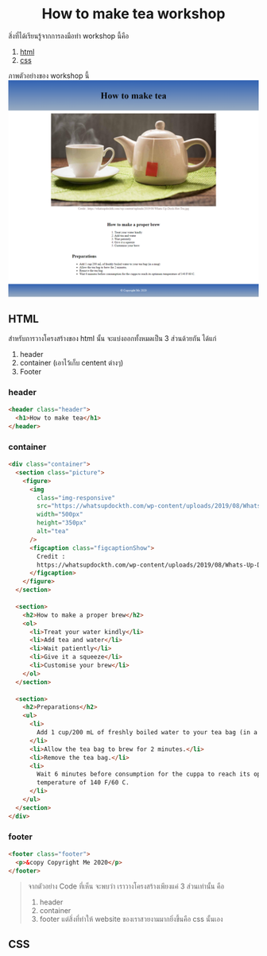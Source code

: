 <div align="center">
    <h1>How to make tea workshop</h1>
</div>

สิ่งที่ได้เรียนรู้จากการลงมือทำ workshop นี้คือ

1. [html](#html)
2. [css](#css)

ภาพตัวอย่างของ workshop นี้
![result](Result.png)

## HTML

สำหรับการวางโครงสร้างของ html นั้น จะแบ่งออกทั้งหมดเป็น 3 ส่วนด้วยกัน ได้แก่

1. header
2. container (เอาไว้เก็บ centent ต่างๆ)
3. Footer

### header

```html
<header class="header">
  <h1>How to make tea</h1>
</header>
```

### container

```html
<div class="container">
  <section class="picture">
    <figure>
      <img
        class="img-responsive"
        src="https://whatsupdockth.com/wp-content/uploads/2019/08/Whats-Up-Dock-Hot-Tea.jpg"
        width="500px"
        height="350px"
        alt="tea"
      />
      <figcaption class="figcaptionShow">
        Credit :
        https://whatsupdockth.com/wp-content/uploads/2019/08/Whats-Up-Dock-Hot-Tea.jpg
      </figcaption>
    </figure>
  </section>

  <section>
    <h2>How to make a proper brew</h2>
    <ol>
      <li>Treat your water kindly</li>
      <li>Add tea and water</li>
      <li>Wait patiently</li>
      <li>Give it a squeeze</li>
      <li>Customise your brew</li>
    </ol>
  </section>

  <section>
    <h2>Preparations</h2>
    <ul>
      <li>
        Add 1 cup/200 mL of freshly boiled water to your tea bag (in a mug)
      </li>
      <li>Allow the tea bag to brew for 2 minutes.</li>
      <li>Remove the tea bag.</li>
      <li>
        Wait 6 minutes before consumption for the cuppa to reach its optimum
        temperature of 140 F/60 C.
      </li>
    </ul>
  </section>
</div>
```

### footer

```html
<footer class="footer">
  <p>&copy Copyright Me 2020</p>
</footer>
```

> จากตัวอย่าง Code ที่เห็น จะพบว่า เราวางโครงสร้างเพียงแค่ 3 ส่วนเท่านั้น คือ
>
> 1. header
> 2. container
> 3. footer
>    แต่สิ่งที่ทำให้ website ของเราสวยงามมากยิ่งขึ้นคือ css นั้นเอง

## CSS
<!-- box-sizing: border-box; ถ้าหากเรากำหนดตัวนี้ลงไป เราจะได้ขนาดของ Box ที่มีขนาดเท่ากับความเป็นจริงโดยที่เราไม่ต้องไปคำนวณเอง  -->
